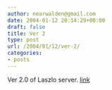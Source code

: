 ```yaml
---
author: nearwalden@gmail.com
date: 2004-01-12 20:14:29+00:00
draft: false
title: Ver 2
type: post
url: /2004/01/12/ver-2/
categories:
- posts
---
```


Ver 2.0 of Laszlo server.  [link](//blogs.it/0100198/')




